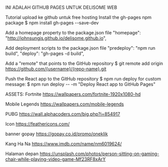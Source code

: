 INI ADALAH GITHUB PAGES UNTUK DELISOME WEB

Tutorial upload ke github untuk free hosting
Install the gh-pages npm package
$ npm install gh-pages --save-dev

Add a homepage property to the package.json file
    "homepage": "http://johnsungjs.github.io/delisome.github.io",

Add deployment scripts to the package.json file
    "predeploy": "npm run build",
    "deploy": "gh-pages -d build",

Add a "remote" that points to the GitHub repository
$ git remote add origin https://github.com/{username}/{repo-name}.git

Push the React app to the GitHub repository
$ npm run deploy
for custom message:
$ npm run deploy -- -m "Deploy React app to GitHub Pages"



ASSETS:
Fortnite
https://wallpapers.com/fortnite-1920x1080-hd

Mobile Legends
https://wallpapers.com/mobile-legends

PUBG
https://wall.alphacoders.com/big.php?i=854917

Icon
https://feathericons.com/

banner gopay
https://gopay.co.id/promo/oneklik

Kang Ha Na
https://www.imdb.com/name/nm6019624/

Halaman depan
https://unsplash.com/photos/person-sitting-on-gaming-chair-while-playing-video-game-Mf23RF8xArY